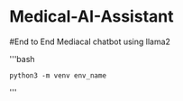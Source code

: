 # Medical-AI-Assistant

#End to End Mediacal chatbot using llama2

'''bash

    python3 -m venv env_name
'''
